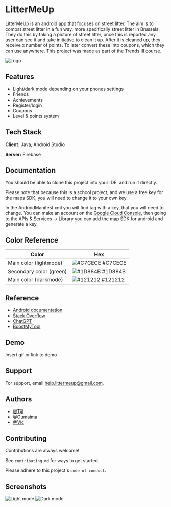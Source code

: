 
# LitterMeUp

LitterMeUp is an android app that focuses on street litter. The aim is to combat street litter in a fun way, more specifically street litter in Brussels. They do this by taking a picture of street litter, once this is reported any user can see it and take initiative to clean it up. After it is cleaned up, they receive x number of points. To later convert these into coupons, which they can use anywhere. This project was made as part of the Trends III course.




![Logo](https://i.ibb.co/T4Fvn8b/app0-logo.png)


## Features

- Light/dark mode depending on your phones settings
- Friends
- Achievements
- Register/login
- Coupons 
- Level & points system



## Tech Stack

**Client:** Java, Android Studio

**Server:** Firebase


## Documentation

You should be able to clone this project into your IDE, and run
it directly. 

Please note that because this is a school project, and we use a free
key for the maps SDK, you will need to change it to your own key.

In the AndroidManifest.xml you will find <meta-data> tag with a key, 
that you will need to change. You can make an account on the [Google Cloud Console](https://console.cloud.google.com/), then
going to the APIs & Services -> Library you can add the map SDK for android 
and generate a key. 

## Color Reference

| Color             | Hex                                                                |
| ----------------- | ------------------------------------------------------------------ |
| Main color (lightmode) | ![#C7CECE](https://via.placeholder.com/10/C7CECE?text=+) #C7CECE |
| Secondary color (green) | ![#1D884B](https://via.placeholder.com/10/1D884B?text=+) #1D884B |
| Main color (darkmode) | ![#121212](https://via.placeholder.com/10/121212?text=+) #121212 |



## Reference

- [Android documentation](https://developer.android.com)
- [Stack Overflow](https://stackoverflow.com/)
- [ChatGPT](https://chat.openai.com/)
- [BoostMyTool](https://www.youtube.com/watch?v=LeIFNsiKmVY&t=750s&ab_channel=BoostMyTool)


## Demo

Insert gif or link to demo


## Support

For support, email help.littermeup@gmail.com.


## Authors

- [@Tijl](https://github.com/TijlDeRidder)
- [@Oumaima](https://github.com/JDogMad)
- [@Vic](https://github.com/VicHazewinkel)
## Contributing

Contributions are always welcome!

See `contributing.md` for ways to get started.

Please adhere to this project's `code of conduct`.


## Screenshots

![Light mode](https://i.ibb.co/34GT354/Schermafbeelding-20230114-163139.png)
![Dark mode](https://i.ibb.co/8YfhYLb/Schermafbeelding-20230114-163017.png)

